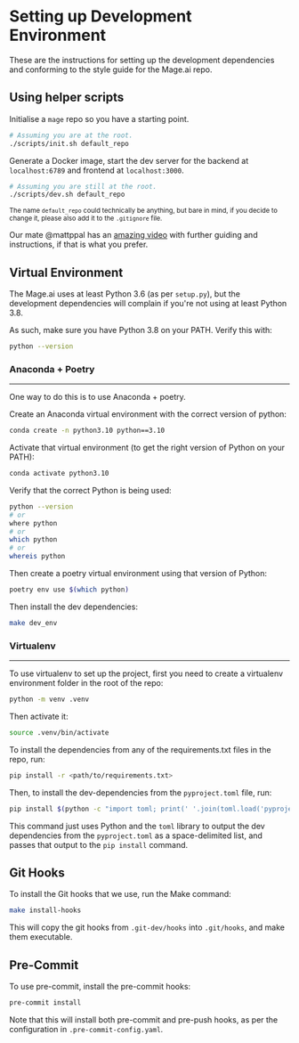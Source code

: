 # Setting up Development Environment

These are the instructions for setting up the development dependencies and conforming to the style guide for the Mage.ai repo.

## Using helper scripts
Initialise a `mage` repo so you have a starting point.
```bash
# Assuming you are at the root.
./scripts/init.sh default_repo
```

Generate a Docker image, start the dev server for the backend at `localhost:6789` and frontend at `localhost:3000`.
```bash
# Assuming you are still at the root.
./scripts/dev.sh default_repo
```

<sup>The name `default_repo` could technically be anything, but bare in mind, if you decide to change it, please also add it to the `.gitignore` file.</sup>

Our mate @mattppal has an [amazing video](https://youtu.be/mxKh2062sTc?si=5GW_mKF5jOpGEO3I) with further guiding and instructions, if that is what you prefer.

## Virtual Environment
The Mage.ai uses at least Python 3.6 (as per `setup.py`), but the development dependencies will complain if you're not using at least Python 3.8.

As such, make sure you have Python 3.8 on your PATH. Verify this with:
```bash
python --version
```

### Anaconda + Poetry
***
One way to do this is to use Anaconda + poetry.

Create an Anaconda virtual environment with the correct version of python:
```bash
conda create -n python3.10 python==3.10
```

Activate that virtual environment (to get the right version of Python on your PATH):
```bash
conda activate python3.10
```

Verify that the correct Python is being used:
```bash
python --version
# or
where python
# or
which python
# or
whereis python
```

Then create a poetry virtual environment using that version of Python:
```bash
poetry env use $(which python)
```

Then install the dev dependencies:
```bash
make dev_env
```

### Virtualenv
***
To use virtualenv to set up the project, first you need to create a virtualenv environment folder in the root of the repo:
```bash
python -m venv .venv
```

Then activate it:
```bash
source .venv/bin/activate
```

To install the dependencies from any of the requirements.txt files in the repo, run:
```bash
pip install -r <path/to/requirements.txt>
```

Then, to install the dev-dependencies from the `pyproject.toml` file, run:
```bash
pip install $(python -c "import toml; print(' '.join(toml.load('pyproject.toml')['tool']['poetry']['group']['dev']['dependencies'].keys()))" | tr '\n' ' ')
```

This command just uses Python and the `toml` library to output the dev dependencies from the `pyproject.toml` as a space-delimited list, and passes that output to the `pip install` command.
## Git Hooks

To install the Git hooks that we use, run the Make command:
```bash
make install-hooks
```

This will copy the git hooks from `.git-dev/hooks` into `.git/hooks`, and make them executable.

## Pre-Commit

To use pre-commit, install the pre-commit hooks:
```bash
pre-commit install
```

Note that this will install both pre-commit and pre-push hooks, as per the configuration in `.pre-commit-config.yaml`.
